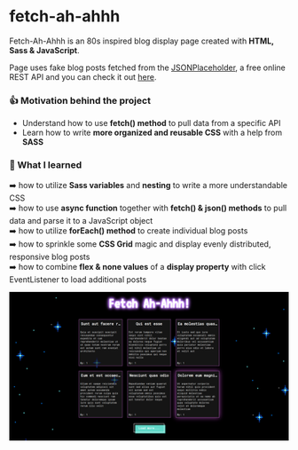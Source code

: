 # fetch-ah-ahhh

Fetch-Ah-Ahhh is an 80s inspired blog display page created with **HTML, Sass & JavaScript**.

Page uses fake blog posts fetched from the [JSONPlaceholder](https://jsonplaceholder.typicode.com/), a free online REST API and you can check it out [here](https://lara-isak.github.io/fetch-ah-ahhh/).

### :thumbsup: Motivation behind the project
- Understand how to use **fetch() method** to pull data from a specific API
- Learn how to write **more organized and reusable CSS** with a help from **SASS**

### :seedling: What I learned
:arrow_right: how to utilize **Sass variables** and **nesting** to write a more understandable CSS </br>
:arrow_right: how to use **async function** together with **fetch() & json() methods** to pull data and parse it to a JavaScript object </br>
:arrow_right: how to utilize **forEach() method** to create individual blog posts</br>
:arrow_right: how to sprinkle some **CSS Grid** magic and display evenly distributed, responsive blog posts</br>
:arrow_right: how to combine **flex & none values** of a **display property** with click EventListener to load additional posts

![](img/screenshot.png)
